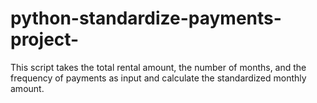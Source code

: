 # python-standardize-payments-project-
This script takes the total rental amount, the number of months, and the frequency of payments as input and calculate the standardized monthly amount.

